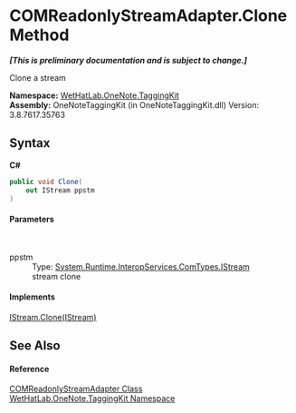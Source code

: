 # COMReadonlyStreamAdapter.Clone Method 
 _**\[This is preliminary documentation and is subject to change.\]**_

Clone a stream

**Namespace:**&nbsp;<a href="4e00c8ac-fc03-0e6d-d2fd-b2c7565a9aa0.md">WetHatLab.OneNote.TaggingKit</a><br />**Assembly:**&nbsp;OneNoteTaggingKit (in OneNoteTaggingKit.dll) Version: 3.8.7617.35763

## Syntax

**C#**<br />
``` C#
public void Clone(
	out IStream ppstm
)
```


#### Parameters
&nbsp;<dl><dt>ppstm</dt><dd>Type: <a href="http://msdn2.microsoft.com/en-us/library/57bd893w" target="_blank">System.Runtime.InteropServices.ComTypes.IStream</a><br />stream clone</dd></dl>

#### Implements
<a href="http://msdn2.microsoft.com/en-us/library/heheh9tw" target="_blank">IStream.Clone(IStream)</a><br />

## See Also


#### Reference
<a href="82b4dea5-ee9c-563c-3ec1-64d6582ed262.md">COMReadonlyStreamAdapter Class</a><br /><a href="4e00c8ac-fc03-0e6d-d2fd-b2c7565a9aa0.md">WetHatLab.OneNote.TaggingKit Namespace</a><br />